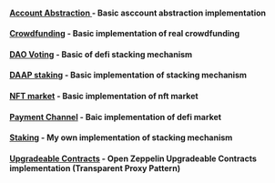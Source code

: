 #### [Account Abstraction ](https://github.com/OlegStrokan/piedpiper/tree/master/account-abstraction) - Basic asccount abstraction implementation

#### [Crowdfunding](https://github.com/OlegStrokan/piedpiper/tree/master/crowdfunding) - Basic implementation of real crowdfunding

#### [DAO Voting](https://github.com/OlegStrokan/piedpiper/tree/master/dao-voting) - Basic of defi stacking mechanism

#### [DAAP staking](https://github.com/OlegStrokan/piedpiper/tree/master/dapp-stacking) - Basic implementation of stacking mechanism

#### [NFT market](https://github.com/OlegStrokan/piedpiper/tree/master/ntf-market) - Basic implementation of nft market

#### [Payment Channel](https://github.com/OlegStrokan/piedpiper/tree/master/app-world/payment-channel) - Baic implementation of defi market

#### [Staking](https://github.com/OlegStrokan/piedpiper/tree/master/app-world/stacking) - My own implementation of stacking mechanism

#### [Upgradeable Contracts](https://github.com/OlegStrokan/piedpiper/tree/master/dapp-stacking) - Open Zeppelin Upgradeable Contracts implementation (Transparent Proxy Pattern)
